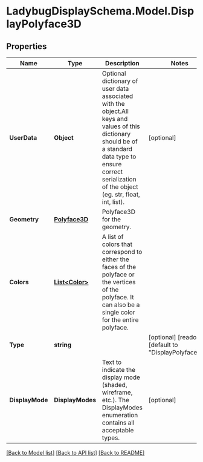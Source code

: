
# LadybugDisplaySchema.Model.DisplayPolyface3D

## Properties

Name | Type | Description | Notes
------------ | ------------- | ------------- | -------------
**UserData** | **Object** | Optional dictionary of user data associated with the object.All keys and values of this dictionary should be of a standard data type to ensure correct serialization of the object (eg. str, float, int, list). | [optional] 
**Geometry** | [**Polyface3D**](Polyface3D.md) | Polyface3D for the geometry. | 
**Colors** | [**List&lt;Color&gt;**](Color.md) | A list of colors that correspond to either the faces of the polyface or the vertices of the polyface. It can also be a single color for the entire polyface. | 
**Type** | **string** |  | [optional] [readonly] [default to "DisplayPolyface3D"]
**DisplayMode** | **DisplayModes** | Text to indicate the display mode (shaded, wireframe, etc.). The DisplayModes enumeration contains all acceptable types. | [optional] 

[[Back to Model list]](../README.md#documentation-for-models)
[[Back to API list]](../README.md#documentation-for-api-endpoints)
[[Back to README]](../README.md)

